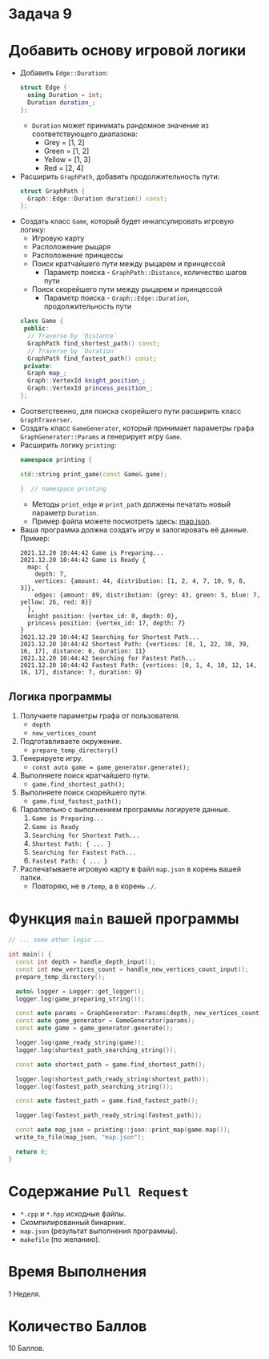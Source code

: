 # Задача 9

# Добавить основу игровой логики

- Добавить `Edge::Duration`:
  ```cpp
  struct Edge {
    using Duration = int;
    Duration duration_;
  };
  ```
  - `Duration` может принимать рандомное значение из соответствующего диапазона:
    - Grey = [1, 2]
    - Green = [1, 2]
    - Yellow = [1, 3]
    - Red = [2, 4]
- Расширить `GraphPath`, добавить продолжительность пути:
  ```cpp
  struct GraphPath {
    Graph::Edge::Duration duration() const;
  };
  ```
- Создать класс `Game`, который будет инкапсулировать игровую логику:
  - Игровую карту
  - Расположение рыцаря
  - Расположение принцессы
  - Поиск кратчайшего пути между рыцарем и принцессой
    - Параметр поиска - `GraphPath::Distance`, количество шагов пути
  - Поиск скорейшего пути между рыцарем и принцессой
    - Параметр поиска - `Graph::Edge::Duration`, продолжительность пути
  ```cpp
  class Game {
   public:
    // Traverse by `Distance`
    GraphPath find_shortest_path() const;
    // Traverse by `Duration`
    GraphPath find_fastest_path() const;
   private:
    Graph map_;
    Graph::VertexId knight_position_;
    Graph::VertexId princess_position_;
  };
  ```
- Соответственно, для поиска скорейшего пути расширить класс `GraphTraverser`.
- Создать класс `GameGenerator`, который принимает параметры графа `GraphGenerator::Params` и генерирует игру `Game`.
- Расширить логику `printing`:
  ```cpp
  namespace printing {

  std::string print_game(const Game& game);

  }  // namespace printing
  ```
  - Методы `print_edge` и `print_path` должены печатать новый параметр `Duration`.
  - Пример файла можете посмотреть здесь: [map.json](map.json).
- Ваша программа должна создать игру и залогировать её данные. Пример:
  ```
  2021.12.20 10:44:42 Game is Preparing...
  2021.12.20 10:44:42 Game is Ready {
    map: {
      depth: 7,
      vertices: {amount: 44, distribution: [1, 2, 4, 7, 10, 9, 8, 3]},
      edges: {amount: 89, distribution: {grey: 43, green: 5, blue: 7, yellow: 26, red: 8}}
    },
    knight position: {vertex_id: 0, depth: 0},
    princess position: {vertex_id: 17, depth: 7}
  }
  2021.12.20 10:44:42 Searching for Shortest Path...
  2021.12.20 10:44:42 Shortest Path: {vertices: [0, 1, 22, 38, 39, 16, 17], distance: 6, duration: 11}
  2021.12.20 10:44:42 Searching for Fastest Path...
  2021.12.20 10:44:42 Fastest Path: {vertices: [0, 1, 4, 10, 12, 14, 16, 17], distance: 7, duration: 9}
  ```

## Логика программы

1. Получаете параметры графа от пользователя.
    - `depth`
    - `new_vertices_count`
1. Подготавливаете окружение.
    - `prepare_temp_directory()`
1. Генерируете игру.
    - `const auto game = game_generator.generate();`
1. Выполняете поиск кратчайшего пути.
    - `game.find_shortest_path();`
1. Выполняете поиск скорейшего пути.
    - `game.find_fastest_path();`
1. Параллельно с выполнением программы логируете данные.
    1. `Game is Preparing...`
    1. `Game is Ready`
    1. `Searching for Shortest Path...`
    1. `Shortest Path: { ... }`
    1. `Searching for Fastest Path...`
    1. `Fastest Path: { ... }`
1. Распечатываете игровую карту в файл `map.json` в корень вашей папки.
    - Повторяю, не в `/temp`, а в корень `./`.

# Функция `main` вашей программы

```cpp
// ... some other logic ...

int main() {
  const int depth = handle_depth_input();
  const int new_vertices_count = handle_new_vertices_count_input();
  prepare_temp_directory();

  auto& logger = Logger::get_logger();
  logger.log(game_preparing_string());

  const auto params = GraphGenerator::Params(depth, new_vertices_count);
  const auto game_generator = GameGenerator(params);
  const auto game = game_generator.generate();

  logger.log(game_ready_string(game));
  logger.log(shortest_path_searching_string());

  const auto shortest_path = game.find_shortest_path();

  logger.log(shortest_path_ready_string(shortest_path));
  logger.log(fastest_path_searching_string());

  const auto fastest_path = game.find_fastest_path();

  logger.log(fastest_path_ready_string(fastest_path));

  const auto map_json = printing::json::print_map(game.map());
  write_to_file(map_json, "map.json");

  return 0;
}
```

# Содержание `Pull Request`

- `*.cpp` и `*.hpp` исходные файлы.
- Скомпилированный бинарник.
- `map.json` (результат выполнения программы).
- `makefile` (по желанию).

# Время Выполнения

1 Неделя.

# Количество Баллов

10 Баллов.
